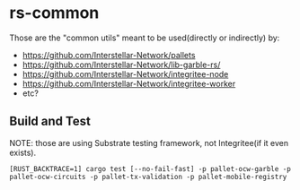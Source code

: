 # rs-common

Those are the "common utils" meant to be used(directly or indirectly) by:
- https://github.com/Interstellar-Network/pallets
- https://github.com/Interstellar-Network/lib-garble-rs/
- https://github.com/Interstellar-Network/integritee-node
- https://github.com/Interstellar-Network/integritee-worker
- etc?

## Build and Test

NOTE: those are using Substrate testing framework, not Integritee(if it even exists).

`[RUST_BACKTRACE=1] cargo test [--no-fail-fast] -p pallet-ocw-garble -p pallet-ocw-circuits -p pallet-tx-validation -p pallet-mobile-registry`